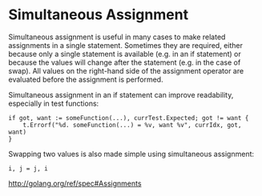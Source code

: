 # Simultaneous Assignment

Simultaneous assignment is useful in many cases to make related assignments in a single statement.  Sometimes they are required, either because only a single statement is available (e.g. in an if statement) or because the values will change after the statement (e.g. in the case of swap).  All values on the right-hand side of the assignment operator are evaluated before the assignment is performed.

Simultaneous assignment in an if statement can improve readability, especially in test functions:
```
if got, want := someFunction(...), currTest.Expected; got != want {
    t.Errorf("%d. someFunction(...) = %v, want %v", currIdx, got, want)
}
```

Swapping two values is also made simple using simultaneous assignment:

```
i, j = j, i
```

http://golang.org/ref/spec#Assignments